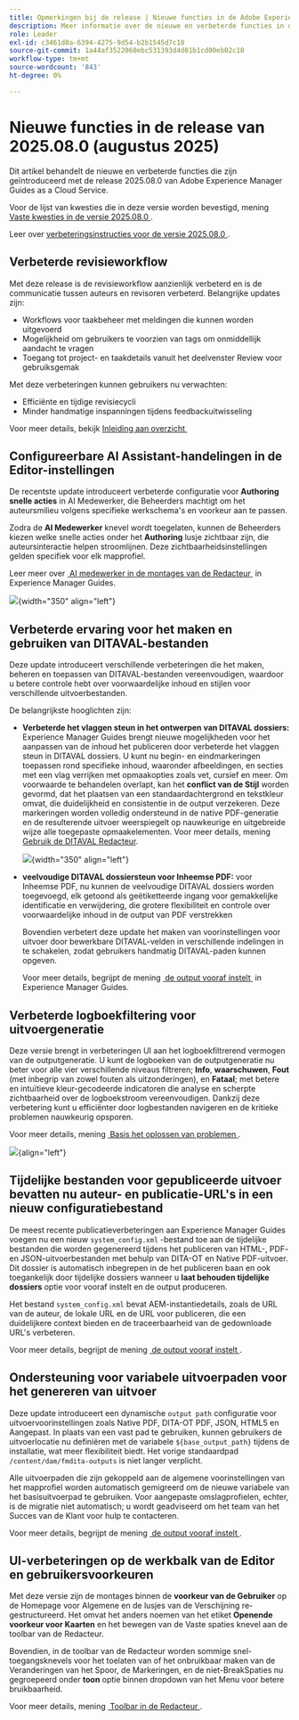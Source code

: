 ```yaml
---
title: Opmerkingen bij de release | Nieuwe functies in de Adobe Experience Manager Guides 2025.08.0-release
description: Meer informatie over de nieuwe en verbeterde functies in de 2025.08.0-release van Adobe Experience Manager Guides
role: Leader
exl-id: c3461d0a-6394-4275-9d54-b2b1545d7c18
source-git-commit: 1a44af3522060ebc531393d4d01b1cd00eb02c10
workflow-type: tm+mt
source-wordcount: '843'
ht-degree: 0%

---
```


# Nieuwe functies in de release van 2025.08.0 (augustus 2025)

Dit artikel behandelt de nieuwe en verbeterde functies die zijn geïntroduceerd met de release 2025.08.0 van Adobe Experience Manager Guides as a Cloud Service.

Voor de lijst van kwesties die in deze versie worden bevestigd, mening [&#x200B; Vaste kwesties in de versie 2025.08.0 &#x200B;](fixed-issues-2025-08-0.md).

Leer over [&#x200B; verbeteringsinstructies voor de versie 2025.08.0 &#x200B;](../release-info/upgrade-instructions-2025-08-0.md).


## Verbeterde revisieworkflow

Met deze release is de revisieworkflow aanzienlijk verbeterd en is de communicatie tussen auteurs en revisoren verbeterd. Belangrijke updates zijn:

- Workflows voor taakbeheer met meldingen die kunnen worden uitgevoerd
- Mogelijkheid om gebruikers te voorzien van tags om onmiddellijk aandacht te vragen
- Toegang tot project- en taakdetails vanuit het deelvenster Review voor gebruiksgemak

Met deze verbeteringen kunnen gebruikers nu verwachten:

- Efficiënte en tijdige revisiecycli
- Minder handmatige inspanningen tijdens feedbackuitwisseling

Voor meer details, bekijk [&#x200B; Inleiding aan overzicht &#x200B;](../user-guide/review.md)

## Configureerbare AI Assistant-handelingen in de Editor-instellingen

De recentste update introduceert verbeterde configuratie voor **Authoring snelle acties** in AI Medewerker, die Beheerders machtigt om het auteursmilieu volgens specifieke werkschema&#39;s en voorkeur aan te passen.

Zodra de **AI Medewerker** knevel wordt toegelaten, kunnen de Beheerders kiezen welke snelle acties onder het **Authoring** lusje zichtbaar zijn, die auteursinteractie helpen stroomlijnen. Deze zichtbaarheidsinstellingen gelden specifiek voor elk mapprofiel.

Leer meer over [&#x200B; AI medewerker in de montages van de Redacteur &#x200B;](../cs-install-guide/workspace-settings.md#general) in Experience Manager Guides.

![](assets/authoring-quick-actions.png){width="350" align="left"}


## Verbeterde ervaring voor het maken en gebruiken van DITAVAL-bestanden

Deze update introduceert verschillende verbeteringen die het maken, beheren en toepassen van DITAVAL-bestanden vereenvoudigen, waardoor u betere controle hebt over voorwaardelijke inhoud en stijlen voor verschillende uitvoerbestanden.

De belangrijkste hooglichten zijn:

- **Verbeterde het vlaggen steun in het ontwerpen van DITAVAL dossiers:** Experience Manager Guides brengt nieuwe mogelijkheden voor het aanpassen van de inhoud het publiceren door verbeterde het vlaggen steun in DITAVAL dossiers. U kunt nu begin- en eindmarkeringen toepassen rond specifieke inhoud, waaronder afbeeldingen, en secties met een vlag verrijken met opmaakopties zoals vet, cursief en meer. Om voorwaarde te behandelen overlapt, kan het **conflict van de Stijl** worden gevormd, dat het plaatsen van een standaardachtergrond en tekstkleur omvat, die duidelijkheid en consistentie in de output verzekeren. Deze markeringen worden volledig ondersteund in de native PDF-generatie en de resulterende uitvoer weerspiegelt op nauwkeurige en uitgebreide wijze alle toegepaste opmaakelementen.
Voor meer details, mening [&#x200B; Gebruik de DITAVAL Redacteur &#x200B;](../user-guide/ditaval-editor.md).

  ![](assets/ditaval-flag-style-new.png){width="350" align="left"}

- **veelvoudige DITAVAL dossiersteun voor Inheemse PDF:** voor Inheemse PDF, nu kunnen de veelvoudige DITAVAL dossiers worden toegevoegd, elk getoond als geëtiketteerde ingang voor gemakkelijke identificatie en verwijdering, die grotere flexibiliteit en controle over voorwaardelijke inhoud in de output van PDF verstrekken

  Bovendien verbetert deze update het maken van voorinstellingen voor uitvoer door bewerkbare DITAVAL-velden in verschillende indelingen in te schakelen, zodat gebruikers handmatig DITAVAL-paden kunnen opgeven.

  Voor meer details, begrijpt de mening [&#x200B; de output vooraf instelt &#x200B;](../user-guide/generate-output-understand-presets.md) in Experience Manager Guides.

## Verbeterde logboekfiltering voor uitvoergeneratie

Deze versie brengt in verbeteringen UI aan het logboekfiltrerend vermogen van de outputgeneratie. U kunt de logboeken van de outputgeneratie nu beter voor alle vier verschillende niveaus filtreren; **Info**, **waarschuwen**, **Fout** (met inbegrip van zowel fouten als uitzonderingen), en **Fataal**; met betere en intuïtieve kleur-gecodeerde indicatoren die analyse en scherpte zichtbaarheid over de logboekstroom vereenvoudigen. Dankzij deze verbetering kunt u efficiënter door logbestanden navigeren en de kritieke problemen nauwkeurig opsporen.

Voor meer details, mening [&#x200B; Basis het oplossen van problemen &#x200B;](../user-guide/generate-output-basic-troubleshooting.md).

![](./assets/log-file-new.png){align="left"}


## Tijdelijke bestanden voor gepubliceerde uitvoer bevatten nu auteur- en publicatie-URL&#39;s in een nieuw configuratiebestand

De meest recente publicatieverbeteringen aan Experience Manager Guides voegen nu een nieuw `system_config.xml` -bestand toe aan de tijdelijke bestanden die worden gegenereerd tijdens het publiceren van HTML-, PDF- en JSON-uitvoerbestanden met behulp van DITA-OT en Native PDF-uitvoer. Dit dossier is automatisch inbegrepen in de het publiceren baan en ook toegankelijk door tijdelijke dossiers wanneer u **laat behouden tijdelijke dossiers** optie voor vooraf instelt en de output produceren.

Het bestand `system_config.xml` bevat AEM-instantiedetails, zoals de URL van de auteur, de lokale URL en de URL voor publiceren, die een duidelijkere context bieden en de traceerbaarheid van de gedownloade URL&#39;s verbeteren.

Voor meer details, begrijpt de mening [&#x200B; de output vooraf instelt &#x200B;](../user-guide/generate-output-understand-presets.md).

## Ondersteuning voor variabele uitvoerpaden voor het genereren van uitvoer

Deze update introduceert een dynamische `output path` configuratie voor uitvoervoorinstellingen zoals Native PDF, DITA-OT PDF, JSON, HTML5 en Aangepast. In plaats van een vast pad te gebruiken, kunnen gebruikers de uitvoerlocatie nu definiëren met de variabele `${base_output_path}` tijdens de installatie, wat meer flexibiliteit biedt. Het vorige standaardpad `/content/dam/fmdita-outputs` is niet langer verplicht.

Alle uitvoerpaden die zijn gekoppeld aan de algemene voorinstellingen van het mapprofiel worden automatisch gemigreerd om de nieuwe variabele van het basisuitvoerpad te gebruiken. Voor aangepaste omslagprofielen, echter, is de migratie niet automatisch; u wordt geadviseerd om het team van het Succes van de Klant voor hulp te contacteren.

Voor meer details, begrijpt de mening [&#x200B; de output vooraf instelt &#x200B;](../user-guide/generate-output-understand-presets.md).

## UI-verbeteringen op de werkbalk van de Editor en gebruikersvoorkeuren

Met deze versie zijn de montages binnen de **voorkeur van de Gebruiker** op de Homepage voor Algemene en de lusjes van de Verschijning re-gestructureerd. Het omvat het anders noemen van het etiket **Openende voorkeur voor Kaarten** en het bewegen van de Vaste spaties knevel aan de toolbar van de Redacteur.

Bovendien, in de toolbar van de Redacteur worden sommige snel-toegangsknevels voor het toelaten van of het onbruikbaar maken van de Veranderingen van het Spoor, de Markeringen, en de niet-BreakSpaties nu gegroepeerd onder **toon** optie binnen dropdown van het Menu voor betere bruikbaarheid.

Voor meer details, mening [&#x200B; Toolbar in de Redacteur &#x200B;](../user-guide/web-editor-toolbar.md#menu-dropdown).
